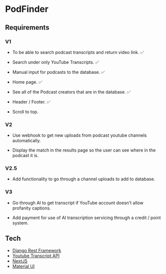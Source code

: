 # PodFinder

## Requirements

### V1

- To be able to search podcast transcripts and return video link. :white_check_mark:

- Search under only YouTube Transcripts. :white_check_mark:

- Manual input for podcasts to the database. :white_check_mark:

- Home page. :white_check_mark:

- See all of the Podcast creators that are in the database. :white_check_mark:

- Header / Footer. :white_check_mark:

- Scroll to top.

### V2

- Use webhook to get new uploads from podcast youtube channels automatically.

- Display the match in the results page so the user can see where in the podcast it is.

### V2.5

- Add functionality to go through a channel uploads to add to database.

### V3

- Go through AI to get transcript if YouTube account doesn't allow profanity captions.

- Add payment for use of AI transcription servicing through a credit / point system.

## Tech

- [Django Rest Framework](https://www.django-rest-framework.org/)
- [Youtube Transcript API](https://pypi.org/project/youtube-transcript-api/)
- [NextJS](https://nextjs.org/)
- [Material UI](https://mui.com/)
